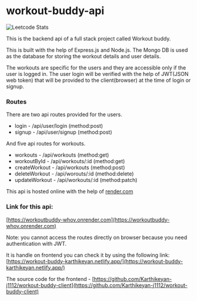 # workout-buddy-api

![Leetcode Stats](https://leetcard.jacoblin.cool/jkarthi7401)

This is the backend api of a full stack project called Workout buddy.

This is built with the help of Express.js and Node.js. The Mongo DB is used as the database for storing the workout details and user details.

The workouts are specific for the users and they are accessible only if the user is logged in. The user login will be verified with the help of JWT(JSON web token) that will be provided to the client(browser) at the time of login or signup.

### Routes
There are two api routes provided for the users.
* login  	- /api/user/login (method:post)
* signup  - /api/user/signup (method:post)

And five api routes for workouts.

* workouts      - /api/workouts (method:get)
* workoutById   - /api/workouts/:id (method:get) 
* createWorkout - /api/workouts (method:post)
* deleteWorkout - /api/worouts/:id (method:delete)
* updateWorkout - /api/workouts/:id (method:patch)

This api is hosted online with the help of [render.com](https://render.com/)

### Link for this api:
[https://workoutbuddy-whov.onrender.com](https://workoutbuddy-whov.onrender.com)

Note: you cannot access the routes directly on browser because you need authentication with JWT. 

It is handle on frontend you can check it by using the following link:
[https://workout-buddy-karthikeyan.netlify.app/](https://workout-buddy-karthikeyan.netlify.app/)

The source code for the frontend - [https://github.com/Karthikeyan-j1112/workout-buddy-client](https://github.com/Karthikeyan-j1112/workout-buddy-client)

